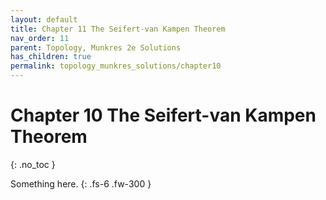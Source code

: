 ```yaml
---
layout: default
title: Chapter 11 The Seifert-van Kampen Theorem
nav_order: 11
parent: Topology, Munkres 2e Solutions
has_children: true
permalink: topology_munkres_solutions/chapter10
---
```


# Chapter 10 The Seifert-van Kampen Theorem
{: .no_toc }

Something here.
{: .fs-6 .fw-300 }
